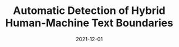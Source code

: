---
title: "Automatic Detection of Hybrid Human-Machine Text Boundaries"
collection: publications
permalink: /publications/boundaries
date: 2021-12-01
venue: 'Course Project: CIS 5200'
paperurl: /files/boundaries.pdf
citation: 'Cutler, J., Dugan, L., <b>Havaldar, S.</b>, Stein, A. (2021)'
---
